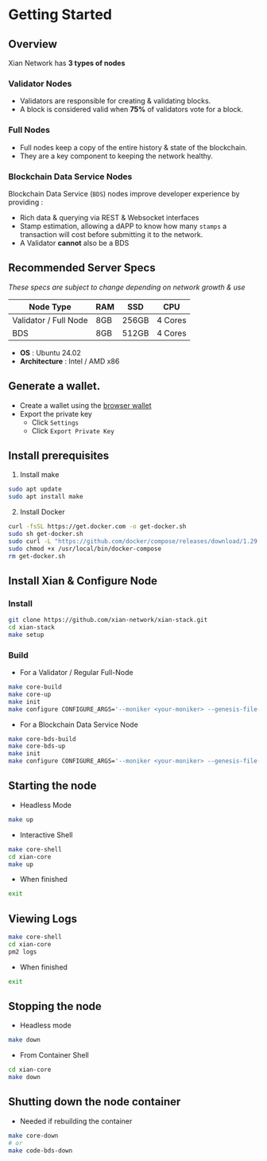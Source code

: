 # Getting Started

## Overview

Xian Network has **3 types of nodes**

### Validator Nodes

* Validators are responsible for creating & validating blocks.
* A block is considered valid when **75%** of validators vote for a block.

### Full Nodes

* Full nodes keep a copy of the entire history & state of the blockchain.
* They are a key component to keeping the network healthy.

### Blockchain Data Service Nodes

Blockchain Data Service (`BDS`) nodes improve developer experience by providing : 
- Rich data & querying via REST & Websocket interfaces
- Stamp estimation, allowing a dAPP to know how many `stamps` a transaction will cost before submitting it to the network.
- A Validator __cannot__ also be a BDS

## Recommended Server Specs

*These specs are subject to change depending on network growth & use*

| Node Type            | RAM  | SSD   | CPU      |
|----------------------|------|-------|----------|
| Validator / Full Node| 8GB  | 256GB | 4 Cores  |
| BDS                  | 8GB  | 512GB | 4 Cores  |

- **OS** : Ubuntu 24.02
- **Architecture** : Intel / AMD x86

## Generate a wallet.

- Create a wallet using the <a href="/tools/browser-wallet" target="_blank">browser wallet</a>
- Export the private key
    - Click `Settings`
    - Click `Export Private Key`

## Install prerequisites

1. Install make
```bash
sudo apt update
sudo apt install make
```
2. Install Docker
```bash
curl -fsSL https://get.docker.com -o get-docker.sh
sudo sh get-docker.sh
sudo curl -L "https://github.com/docker/compose/releases/download/1.29.2/docker-compose-$(uname -s)-$(uname -m)" -o /usr/local/bin/docker-compose
sudo chmod +x /usr/local/bin/docker-compose
rm get-docker.sh
```

## Install Xian & Configure Node
### Install
```bash
git clone https://github.com/xian-network/xian-stack.git
cd xian-stack
make setup
```

### Build
* For a Validator / Regular Full-Node
```bash
make core-build
make core-up
make init
make configure CONFIGURE_ARGS='--moniker <your-moniker> --genesis-file-name genesis-devnet.json --validator-privkey <priv-key> --seed-node 128.140.96.150 --copy-genesis'

```
* For a Blockchain Data Service Node
```bash
make core-bds-build
make core-bds-up
make init
make configure CONFIGURE_ARGS='--moniker <your-moniker> --genesis-file-name genesis-devnet.json --validator-privkey <priv-key> --seed-node 128.140.96.150 --copy-genesis --service-node'
```

## Starting the node
* Headless Mode
```bash
make up
```
* Interactive Shell
```bash
make core-shell
cd xian-core
make up
```

* When finished
```bash
exit
```

## Viewing Logs
```bash
make core-shell
cd xian-core
pm2 logs
```
* When finished
```bash
exit
```

## Stopping the node
* Headless mode
```bash
make down
```
* From Container Shell
```bash
cd xian-core
make down
```

## Shutting down the node container
* Needed if rebuilding the container
```bash
make core-down
# or
make code-bds-down
```